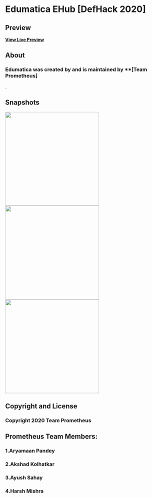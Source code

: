 # Edumatica EHub [DefHack 2020]

## Preview

**[View Live Preview](https://edumatica.netlify.app/)**


## About

### Edumatica was created by and is maintained by **[Team Prometheus]
.

## Snapshots 

<img src="Edumatica 1.png" height="300px">  <img src="Edumatica 2.png" height="300px"> <img src="Edumatica 4.png" height="300px">

## Copyright and License

### Copyright 2020 Team Prometheus

## Prometheus Team Members:
### 1.Aryamaan Pandey
### 2.Akshad Kolhatkar
### 3.Ayush Sahay
### 4.Harsh Mishra
